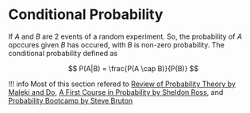 # **Conditional Probability**

If $A$ and $B$ are 2 events of a random experiment. So, the probability of $A$ opccures given $B$ has occured, with $B$ is non-zero probability. The conditional probability defined as

$$
P(A|B) = \frac{P(A \cap B)}{P(B)}
$$


!!! info
    Most of this section refered to [Review of Probability Theory by Maleki and Do](https://cs229.stanford.edu/section/cs229-prob.pdf), [A First Course in Probability by Sheldon Ross](https://www.cs.utexas.edu/~abdonm/SDS%20321/a_first_course_in_probability.pdf), and [Probability Bootcamp by Steve Bruton](https://www.youtube.com/watch?v=sQqniayndb4&list=PLMrJAkhIeNNR3sNYvfgiKgcStwuPSts9V)